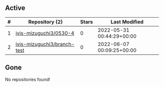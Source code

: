 ## Active
| # | Repository (2) | Stars | Last Modified |
| --- | --- | --- | --- |
| 1 | [ivis-mizuguchi3/0530-4](https://gin.g-node.org/ivis-mizuguchi3/0530-4) | 0 | 2022-05-31 00:44:29+00:00 |
| 2 | [ivis-mizuguchi3/branch-test](https://gin.g-node.org/ivis-mizuguchi3/branch-test) | 0 | 2022-06-07 00:09:25+00:00 |

## Gone
No repositories found!
